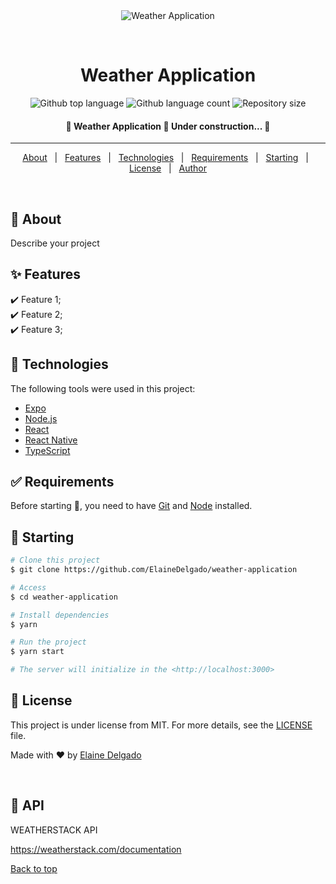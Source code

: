 <div align="center" id="top"> 
  <img src="./.github/app.gif" alt="Weather Application" />

  &#xa0;

  <!-- <a href="https://weatherapplication.netlify.app">Demo</a> -->
</div>

<h1 align="center">Weather Application</h1>

<p align="center">
  <img alt="Github top language" src="https://img.shields.io/github/languages/top/ElaineDelgado/weather-application?color=56BEB8">

  <img alt="Github language count" src="https://img.shields.io/github/languages/count/ElaineDelgado/weather-application?color=56BEB8">

  <img alt="Repository size" src="https://img.shields.io/github/repo-size/ElaineDelgado/weather-application?color=56BEB8">
</p>

<!-- Status -->

 <h4 align="center"> 
	🚧  Weather Application 🚀 Under construction...  🚧
</h4> 

<hr>

<p align="center">
  <a href="#dart-about">About</a> &#xa0; | &#xa0; 
  <a href="#sparkles-features">Features</a> &#xa0; | &#xa0;
  <a href="#rocket-technologies">Technologies</a> &#xa0; | &#xa0;
  <a href="#white_check_mark-requirements">Requirements</a> &#xa0; | &#xa0;
  <a href="#checkered_flag-starting">Starting</a> &#xa0; | &#xa0;
  <a href="#memo-license">License</a> &#xa0; | &#xa0;
  <a href="https://github.com/ElaineDelgado" target="_blank">Author</a>
</p>

<br>

## :dart: About ##

Describe your project

## :sparkles: Features ##

:heavy_check_mark: Feature 1;\
:heavy_check_mark: Feature 2;\
:heavy_check_mark: Feature 3;

## :rocket: Technologies ##

The following tools were used in this project:

- [Expo](https://expo.io/)
- [Node.js](https://nodejs.org/en/)
- [React](https://pt-br.reactjs.org/)
- [React Native](https://reactnative.dev/)
- [TypeScript](https://www.typescriptlang.org/)

## :white_check_mark: Requirements ##

Before starting :checkered_flag:, you need to have [Git](https://git-scm.com) and [Node](https://nodejs.org/en/) installed.

## :checkered_flag: Starting ##

```bash
# Clone this project
$ git clone https://github.com/ElaineDelgado/weather-application

# Access
$ cd weather-application

# Install dependencies
$ yarn

# Run the project
$ yarn start

# The server will initialize in the <http://localhost:3000>
```

## :memo: License ##

This project is under license from MIT. For more details, see the [LICENSE](LICENSE.md) file.


Made with :heart: by <a href="https://github.com/ElaineDelgado" target="_blank">Elaine Delgado</a>

&#xa0;

## :memo: API ##

WEATHERSTACK API

https://weatherstack.com/documentation 

<a href="#top">Back to top</a>
